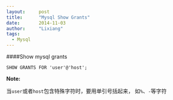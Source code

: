 ```yaml
---
layout:     post
title:      "Mysql Show Grants"
date:       2014-11-03
author:     "Lixiang"
tags:
  - Mysql
---
```


####Show mysql grants

    SHOW GRANTS FOR 'user'@'host';

**Note:**

当`user`或者`host`包含特殊字符时，要用单引号括起来， 如`%`、`-`等字符
